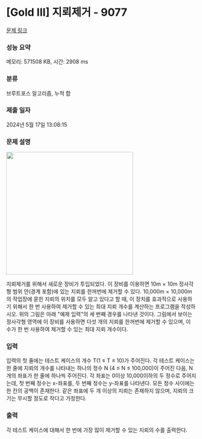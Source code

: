 # [Gold III] 지뢰제거 - 9077 

[문제 링크](https://www.acmicpc.net/problem/9077) 

### 성능 요약

메모리: 571508 KB, 시간: 2908 ms

### 분류

브루트포스 알고리즘, 누적 합

### 제출 일자

2024년 5월 17일 13:08:15

### 문제 설명

<p><img alt="" src="https://www.acmicpc.net/upload/images/mine.png" style="height:325px; width:336px"></p>

<p>지뢰제거를 위해서 새로운 장비가 투입되었다. 이 장비를 이용하면 10m × 10m 정사각형 범위 안(경계 포함)에 있는 지뢰를 한꺼번에 제거할 수 있다. 10,000m × 10,000m의 작업장에 묻힌 지뢰의 위치를 모두 알고 있다고 할 때, 이 장치를 효과적으로 사용하기 위해서 한 번 사용하여 제거할 수 있는 최대 지뢰 개수를 계산하는 프로그램을 작성하시오. 위의 그림은 아래 "예제 입력"의 세 번째 경우를 나타낸 것이다. 그림에서 보이는 정사각형 영역에 이 장비를 사용하면 다섯 개의 지뢰를 한꺼번에 제거할 수 있으며, 이 수가 한 번 사용하여 제거할 수 있는 최대 지뢰 개수이다.</p>

### 입력 

 <p>입력의 첫 줄에는 테스트 케이스의 개수 T(1 ≤ T ≤ 10)가 주어진다. 각 테스트 케이스는 한 줄에 지뢰의 개수를 나타내는 하나의 정수 N (4 ≤ N ≤ 100,000)이 주어진 다음, N개의 좌표가 한 줄에 하나씩 주어진다. 각 좌표는 0이상 10,000이하의 두 정수로 주어지는데, 첫 번째 정수는 x-좌표를, 두 번째 정수는 y-좌표를 나타낸다. 모든 정수 사이에는 한 칸의 공백이 존재한다. 같은 좌표에 두 개 이상의 지뢰는 존재하지 않으며, 지뢰의 크기는 무시할 정도로 작다고 가정한다. </p>

### 출력 

 <p>각 테스트 케이스에 대해서 한 번에 가장 많이 제거할 수 있는 지뢰의 수를 출력한다.</p>

